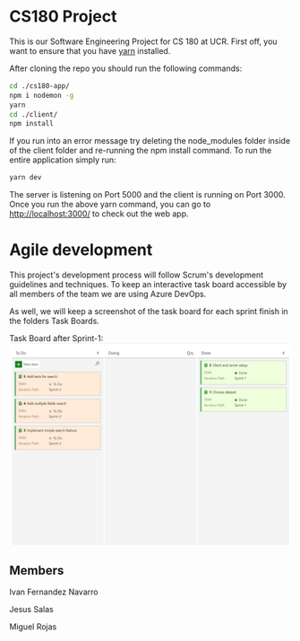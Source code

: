 # CS180 Project

This is our Software Engineering Project for CS 180 at UCR.  First off, you want to ensure that you have [yarn](https://classic.yarnpkg.com/en/docs/install/#windows-stable) installed.  

After cloning the repo you should run the following commands:

```bash
cd ./cs180-app/
npm i nodemon -g
yarn
cd ./client/
npm install
```

If you run into an error message try deleting the node_modules folder inside of the client folder and re-running the npm install command. To run the entire application simply run:

```bash
yarn dev
```

The server is listening on Port 5000 and the client is running on Port 3000.  Once you run the above yarn command, you can go to [http://localhost:3000/](http://localhost:3000/) to check out the web app.

# Agile development

This project's development process will follow Scrum's development guidelines and techniques.
To keep an interactive task board accessible by all members of the team we are using Azure DevOps.

As well, we will keep a screenshot of the task board for each sprint finish in the folders Task Boards.

Task Board after Sprint-1:
![alt text](https://github.com/Miguel9r/CS180/blob/master/docs/Task_board_Sprint_1.png "Spring-1")

## Members

Ivan Fernandez Navarro

Jesus Salas

Miguel Rojas
